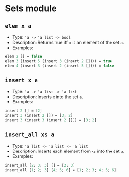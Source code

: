 
# Sets module

## `elem x a`

- Type: `'a -> 'a list -> bool`
- Description: Returns true iff `x` is an element of the set `a`.
- Examples:
```ocaml
elem 2 [] = false
elem 3 (insert 5 (insert 3 (insert 2 []))) = true
elem 4 (insert 3 (insert 2 (insert 5 []))) = false
```

## `insert x a`

- Type: `'a -> 'a list -> 'a list`
- Description: Inserts `x` into the set `a`.
- Examples:
```ocaml
insert 2 [] = [2]
insert 3 (insert 2 []) = [3; 2]
insert 3 (insert 3 (insert 2 [])) = [3; 2]
```

## `insert_all xs a`

- Type: `'a list -> 'a list -> 'a list`
- Description: Inserts each element from `xs` into the set `a`.
- Examples:
```ocaml
insert_all [2; 3; 3] [] = [2; 3]
insert_all [1; 2; 3] [4; 5; 6] = [1; 2; 3; 4; 5; 6]